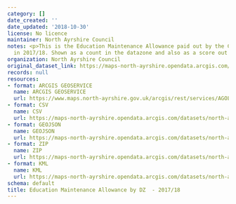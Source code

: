 ```yaml
---
category: []
date_created: ''
date_updated: '2018-10-30'
license: No licence
maintainer: North Ayrshire Council
notes: <p>This is the Education Maintenance Allowance paid out by the Council by Datazone
  in 2017/18. Shown as a count in the datazone and also as a score out of 10.</p>
organization: North Ayrshire Council
original_dataset_link: https://maps-north-ayrshire.opendata.arcgis.com/maps/north-ayrshire::education-maintenance-allowance-by-dz-2017-18
records: null
resources:
- format: ARCGIS GEOSERVICE
  name: ARCGIS GEOSERVICE
  url: https://www.maps.north-ayrshire.gov.uk/arcgis/rest/services/AGOL/Open_Data_Portal4/MapServer/3
- format: CSV
  name: CSV
  url: https://maps-north-ayrshire.opendata.arcgis.com/datasets/north-ayrshire::education-maintenance-allowance-by-dz-2017-18.csv?outSR=%7B%22latestWkid%22%3A27700%2C%22wkid%22%3A27700%7D
- format: GEOJSON
  name: GEOJSON
  url: https://maps-north-ayrshire.opendata.arcgis.com/datasets/north-ayrshire::education-maintenance-allowance-by-dz-2017-18.geojson?outSR=%7B%22latestWkid%22%3A27700%2C%22wkid%22%3A27700%7D
- format: ZIP
  name: ZIP
  url: https://maps-north-ayrshire.opendata.arcgis.com/datasets/north-ayrshire::education-maintenance-allowance-by-dz-2017-18.zip?outSR=%7B%22latestWkid%22%3A27700%2C%22wkid%22%3A27700%7D
- format: KML
  name: KML
  url: https://maps-north-ayrshire.opendata.arcgis.com/datasets/north-ayrshire::education-maintenance-allowance-by-dz-2017-18.kml?outSR=%7B%22latestWkid%22%3A27700%2C%22wkid%22%3A27700%7D
schema: default
title: Education Maintenance Allowance by DZ  - 2017/18
---
```

